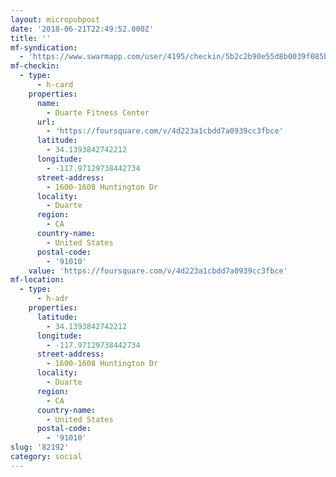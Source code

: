 ```yaml
---
layout: micropubpost
date: '2018-06-21T22:49:52.000Z'
title: ''
mf-syndication:
  - 'https://www.swarmapp.com/user/4195/checkin/5b2c2b90e55d8b0039f085b5'
mf-checkin:
  - type:
      - h-card
    properties:
      name:
        - Duarte Fitness Center
      url:
        - 'https://foursquare.com/v/4d223a1cbdd7a0939cc3fbce'
      latitude:
        - 34.1393842742212
      longitude:
        - -117.97129738442734
      street-address:
        - 1600-1608 Huntington Dr
      locality:
        - Duarte
      region:
        - CA
      country-name:
        - United States
      postal-code:
        - '91010'
    value: 'https://foursquare.com/v/4d223a1cbdd7a0939cc3fbce'
mf-location:
  - type:
      - h-adr
    properties:
      latitude:
        - 34.1393842742212
      longitude:
        - -117.97129738442734
      street-address:
        - 1600-1608 Huntington Dr
      locality:
        - Duarte
      region:
        - CA
      country-name:
        - United States
      postal-code:
        - '91010'
slug: '82192'
category: social
---
```


